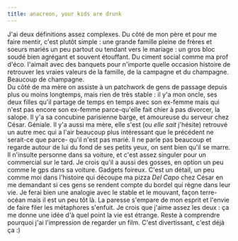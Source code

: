 ```yaml
---
title: anacreon, your kids are drunk
---
```


J'ai deux définitions assez complexes. Du côté de mon père et pour me faire
mentir, c'est plutôt simple : une grande famille pleine de frères et soeurs
mariés un peu partout ou tendant vers le mariage : un gros bloc soudé bien
agrégant et souvent étouffant. Du ciment social comme ma prof d'éco. l'aimait
avec des banquets pour n'importe quelle occasion histoire de retrouver les
vraies valeurs de la famille, de la campagne et du champagne. Beaucoup de
champagne.  
Du côté de ma mère on assiste à un patchwork de gens de passage depuis plus ou
moins longtemps, mais rien de très stable : il y'a mon oncle, ses deux filles
qu'il partage de temps en temps avec son ex-femme mais qui n'est pas encore
son ex-femme parce-qu'elle fait chier à pas divorcer, la salope. Il y'a sa
concubine parisienne barge, et amoureuse du serveur chez César. Géniale. Il
y'a aussi ma mère, elle s'est (ou _elle sait_ j'hésite) retrouvé un autre mec
qui a l'air beaucoup plus intéressant que le précédent ne serait-ce que parce-
qu'il n'est pas marié. Il ne parle pas beaucoup et regarde autour de lui du
fond de ses petits yeux, on sent bien qu'il se marre. Il n'insulte personne
dans sa voiture, et c'est assez singuler pour un commercial sur le tard. Je
crois qu'il a aussi des gosses, en option un peu comme le gps dans sa voiture.
Gadgets foireux. C'est un détail, un peu comme moi dans l'histoire qui découpe
ma pizza _Del Capo_ chez César en me demandant si ces gens se rendent compte
du bordel qui règne dans leur vie. Je ferai bien une analogie avec le stable
et le mouvant, façon terre-océan mais il est un peu tôt là. La paresse
s'empare de mon esprit et l'envie de faire filer les métaphores s'enfuit. Je
crois que j'aime assez les deux : ça me donne une idée d'à quel point la vie
est étrange. Reste à comprendre pourquoi j'ai l'impression de regarder un
film. C'est divertissant, c'est déjà ça :)

